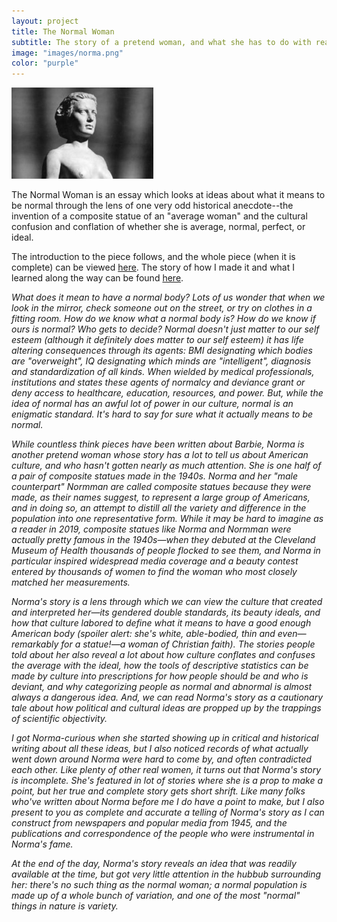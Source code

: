 ```yaml
---
layout: project
title: The Normal Woman
subtitle: The story of a pretend woman, and what she has to do with real standards of what it means to be a normal American
image: "images/norma.png"
color: "purple"
---
```

<img src="/images/norma.png" width="45%">

The Normal Woman is an essay which looks at ideas about what it means to be normal through the lens of one very odd historical anecdote--the invention of a composite statue of an "average woman" and the cultural confusion and conflation of whether she is average, normal, perfect, or ideal. 

The introduction to the piece follows, and the whole piece (when it is complete) can be viewed [here](https://www.notion.so/powderhouse/The-Normal-Woman-2342c4b75ec544b0bc5b59e9aa71f03c). The story of how I made it and what I learned along the way can be found [here](https://www.notion.so/powderhouse/Final-Project-Story-2c709f54bc214a85ac5e2097a2a69b0f).

*What does it mean to have a normal body? Lots of us wonder that when we look in the mirror, check someone out on the street, or try on clothes in a fitting room. How do we know what a normal body is? How do we know if ours is normal? Who gets to decide? Normal doesn't just matter to our self esteem (although it definitely does matter to our self esteem) it has life altering consequences through its agents: BMI designating which bodies are "overweight", IQ designating which minds are "intelligent", diagnosis and standardization of all kinds. When wielded by medical professionals, institutions and states these agents of normalcy and deviance grant or deny access to healthcare, education, resources, and power. But, while the idea of normal has an awful lot of power in our culture, normal is an enigmatic standard. It's hard to say for sure what it actually means to be normal.*   

*While countless think pieces have been written about Barbie, Norma is another pretend woman whose story has a lot to tell us about American culture, and who hasn't gotten nearly as much attention. She is one half of a pair of composite statues made in the 1940s. Norma and her "male counterpart" Normman are called composite statues because they were made, as their names suggest, to represent a large group of Americans, and in doing so, an attempt to distill all the variety and difference in the population into one representative form. While it may be hard to imagine as a reader in 2019, composite statues like Norma and Normman were actually pretty famous in the 1940s—when they debuted at the Cleveland Museum of Health thousands of people flocked to see them, and Norma in particular inspired widespread media coverage and a beauty contest entered by thousands of women to find the woman who most closely matched her measurements.* 

*Norma's story is a lens through which we can view the culture that created and interpreted her—its gendered double standards, its beauty ideals, and how that culture labored to define what it means to have a good enough American body (spoiler alert: she's white, able-bodied, thin and even—remarkably for a statue!—a woman of Christian faith). The stories people told about her also reveal a lot about how culture conflates and confuses the average with the ideal, how the tools of descriptive statistics can be made by culture into prescriptions for how people should be and who is deviant, and why categorizing people as normal and abnormal is almost always a dangerous idea. And, we can read Norma's story as a cautionary tale about how political and cultural ideas are propped up by the trappings of scientific objectivity.* 

*I got Norma-curious when she started showing up in critical and historical writing about all these ideas, but I also noticed records of what actually went down around Norma were hard to come by, and often contradicted each other. Like plenty of other real women, it turns out that Norma's story is incomplete. She's featured in lot of stories where she is a prop to make a point, but her true and complete story gets short shrift. Like many folks who've written about Norma before me I do have a point to make, but I also present to you as complete and accurate a telling of Norma's story as I can construct from newspapers and popular media from 1945, and the publications and correspondence of the people who were instrumental in Norma's fame.* 

*At the end of the day, Norma's story reveals an idea that was readily available at the time, but got very little attention in the hubbub surrounding her: there's no such thing as the normal woman; a normal population is made up of a whole bunch of variation, and one of the most "normal" things in nature is variety.*